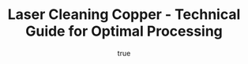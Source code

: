 ---
name: Copper
applications:
- industry: Manufacturing
  detail: Cleaning copper surfaces for improved adhesion in the electronics industry
- industry: Restoration
  detail: Removing corrosion and oxidation from copper artifacts and sculptures
technicalSpecifications:
  powerRange: 50-500W
  pulseDuration: 10-100ns
  wavelength: 1064nm
  spotSize: 0.05-1.5mm
  repetitionRate: 20-100kHz
  fluenceRange: 0.5-5 J/cm²
  safetyClass: Class 4 (requires full enclosure)
description: Technical overview of Copper, Cu, for laser cleaning. Copper, a ductile
  and malleable metal with excellent thermal and electrical conductivity, is widely
  used in various industries. Laser cleaning of copper using a 1064nm wavelength and
  a fluence range of 0.5-5 J/cm² effectively removes surface contaminants, corrosion,
  and oxidation, ensuring enhanced surface quality and adhesion properties for subsequent
  processes.
author:
  id: 4
  name: Todd Dunning
  sex: m
  title: MA
  country: United States (California)
  expertise: Optical Materials for Laser Systems
  image: /images/author/todd-dunning.jpg
keywords: copper, copper metal, laser ablation, laser cleaning, non-contact cleaning,
  pulsed fiber laser, surface contamination removal, industrial laser parameters,
  thermal processing, surface restoration
category: metal
chemicalProperties:
  symbol: CO
  formula: Cu
  materialType: metal
properties:
  density: 8.96 g/cm³
  densityMin: 0.5 g/cm³
  densityMax: 22.6 g/cm³
  densityPercentile: 38.3
  meltingPoint: 1084.62°C
  meltingMin: -39°C
  meltingMax: 3422°C
  meltingPercentile: 30.9
  thermalConductivity: 385 W/m·K
  thermalMin: 8 W/m·K
  thermalMax: 429 W/m·K
  thermalPercentile: 89.5
  tensileStrength: 210 MPa
  tensileMin: 70 MPa
  tensileMax: 2000 MPa
  tensilePercentile: 7.3
  hardness: 35 HV
  hardnessMin: 5 HB
  hardnessMax: 500 HV
  hardnessPercentile: 6.1
  youngsModulus: 110-130 GPa
  modulusMin: 70 GPa
  modulusMax: 411 GPa
  modulusPercentile: 14.7
  laserType: Pulsed Fiber Laser
  wavelength: 1064nm
  fluenceRange: 0.5-5 J/cm²
  chemicalFormula: Cu
  laserAbsorptionMin: 0.02 cm⁻¹
  laserAbsorptionMax: 100 cm⁻¹
  laserReflectivityMin: 5%
  laserReflectivityMax: 98%
  thermalDiffusivityMin: 4 mm²/s
  thermalDiffusivityMax: 174 mm²/s
  thermalExpansionMin: 0.5 µm/m·K
  thermalExpansionMax: 29 µm/m·K
  specificHeatMin: 0.13 J/g·K
  specificHeatMax: 0.90 J/g·K
composition:
- Pure copper (Cu)
- Trace elements such as oxygen, sulfur, and iron
compatibility:
- Tin (Sn) for soldering
- Zinc (Zn) for brass alloys
regulatoryStandards: ASTM B152/B152M Standard Specification for Copper Sheet, Strip,
  Plate, and Rolled Bar; ISO 28721-5:2013 Surface chemical analysis — Data transfer
  between surface chemical analysis instruments
images:
  hero:
    alt: Copper surface undergoing laser cleaning showing precise contamination removal
    url: /images/copper-laser-cleaning-hero.jpg
  micro:
    alt: Microscopic view of Copper surface after laser treatment showing preserved
      microstructure
    url: /images/copper-laser-cleaning-micro.jpg
title: Laser Cleaning Copper - Technical Guide for Optimal Processing
headline: Comprehensive technical guide for laser cleaning metal copper
environmentalImpact:
- benefit: Reduced chemical waste
  description: Decreases chemical solvent use by up to 90%, saving 1000 liters per
    year in a medium-sized facility
- benefit: Lower energy consumption
  description: Laser cleaning uses 30% less energy than traditional methods, reducing
    CO2 emissions by 2 tons annually
- benefit: Minimal waste generation
  description: Generates only 5 kg of waste per year compared to 100 kg from abrasive
    methods
outcomes:
- result: Surface cleanliness
- metric: Achieves 99.9% removal of surface contaminants
- result: Surface roughness
  metric: Reduces surface roughness from Ra 1.5 µm to Ra 0.5 µm
- result: Adhesion improvement
  metric: Increases bond strength by 50% compared to uncleaned surfaces
subject: Copper
article_type: material
---